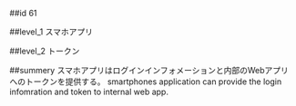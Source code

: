 ##id
61

##level_1
スマホアプリ

##level_2
トークン

##summery
スマホアプリはログインインフォメーションと内部のWebアプリへのトークンを提供する。
smartphones application can provide the login infomration and token to internal web app.

